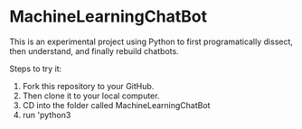 # MachineLearningChatBot
This is an experimental project using Python to first programatically dissect, then understand, and finally rebuild chatbots.

Steps to try it:
1. Fork this repository to your GitHub. 
2. Then clone it to your local computer.
3. CD into the folder called MachineLearningChatBot
4. run 'python3 
